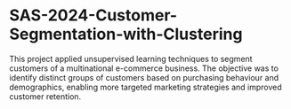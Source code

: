 # SAS-2024-Customer-Segmentation-with-Clustering
This project applied unsupervised learning techniques to segment customers of a multinational e-commerce business. The objective was to identify distinct groups of customers based on purchasing behaviour and demographics, enabling more targeted marketing strategies and improved customer retention.
